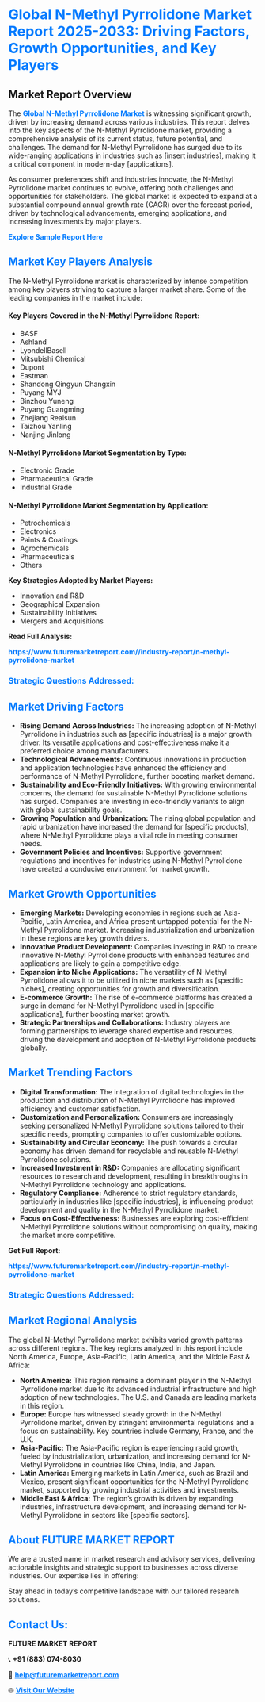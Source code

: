 <h1 style="color: #007BFF;">Global N-Methyl Pyrrolidone Market Report 2025-2033: Driving Factors, Growth Opportunities, and Key Players</h1>

<section id="overview">
<h2>Market Report Overview</h2>
<p>The <a href="https://www.futuremarketreport.com//industry-report/n-methyl-pyrrolidone-market" style="color: #007BFF; text-decoration: none;"><strong>Global N-Methyl Pyrrolidone Market</strong></a> is witnessing significant growth, driven by increasing demand across various industries. This report delves into the key aspects of the N-Methyl Pyrrolidone market, providing a comprehensive analysis of its current status, future potential, and challenges. The demand for N-Methyl Pyrrolidone has surged due to its wide-ranging applications in industries such as [insert industries], making it a critical component in modern-day [applications].</p>
<p>As consumer preferences shift and industries innovate, the N-Methyl Pyrrolidone market continues to evolve, offering both challenges and opportunities for stakeholders. The global market is expected to expand at a substantial compound annual growth rate (CAGR) over the forecast period, driven by technological advancements, emerging applications, and increasing investments by major players.</p>
</section>

<section id="overview">
<p><a href="https://www.futuremarketreport.com//request-sample/reportId=87892" style="color: #007BFF; text-decoration: none;"><strong>Explore Sample Report Here</strong></a></p>
</section>

<section id="key-players">
<h2 style="color: #007BFF;">Market Key Players Analysis</h2>
<p>The N-Methyl Pyrrolidone market is characterized by intense competition among key players striving to capture a larger market share. Some of the leading companies in the market include:</p>
<h4>Key Players Covered in the N-Methyl Pyrrolidone Report:</h4>
<ul><li>BASF</li><li>Ashland</li><li>LyondellBasell</li><li>Mitsubishi Chemical</li><li>Dupont</li><li>Eastman</li><li>Shandong Qingyun Changxin</li><li>Puyang MYJ</li><li>Binzhou Yuneng</li><li>Puyang Guangming</li><li>Zhejiang Realsun</li><li>Taizhou Yanling</li><li>Nanjing Jinlong</li></ul>
<h4>N-Methyl Pyrrolidone Market Segmentation by Type:</h4>
<ul><li>Electronic Grade</li><li>Pharmaceutical Grade</li><li>Industrial Grade</li></ul>

<h4>N-Methyl Pyrrolidone Market Segmentation by Application:</h4>
<ul><li>Petrochemicals</li><li>Electronics</li><li>Paints &amp; Coatings</li><li>Agrochemicals</li><li>Pharmaceuticals</li><li>Others</li></ul>
<p><strong>Key Strategies Adopted by Market Players:</strong></p>
<ul>
<li>Innovation and R&D</li>
<li>Geographical Expansion</li>
<li>Sustainability Initiatives</li>
<li>Mergers and Acquisitions</li>
</ul>
</section>

<section>
<p><strong>Read Full Analysis: </strong></p><a href="https://www.futuremarketreport.com//industry-report/n-methyl-pyrrolidone-market" style="color: #007BFF; text-decoration: none;"><strong>https://www.futuremarketreport.com//industry-report/n-methyl-pyrrolidone-market</strong></a>
<h3 style="color: #007BFF;">Strategic Questions Addressed:</h3>
</section>

<section id="driving-factors">
<h2 style="color: #007BFF;">Market Driving Factors</h2>
<ul>
<li><strong>Rising Demand Across Industries:</strong> The increasing adoption of N-Methyl Pyrrolidone in industries such as [specific industries] is a major growth driver. Its versatile applications and cost-effectiveness make it a preferred choice among manufacturers.</li>
<li><strong>Technological Advancements:</strong> Continuous innovations in production and application technologies have enhanced the efficiency and performance of N-Methyl Pyrrolidone, further boosting market demand.</li>
<li><strong>Sustainability and Eco-Friendly Initiatives:</strong> With growing environmental concerns, the demand for sustainable N-Methyl Pyrrolidone solutions has surged. Companies are investing in eco-friendly variants to align with global sustainability goals.</li>
<li><strong>Growing Population and Urbanization:</strong> The rising global population and rapid urbanization have increased the demand for [specific products], where N-Methyl Pyrrolidone plays a vital role in meeting consumer needs.</li>
<li><strong>Government Policies and Incentives:</strong> Supportive government regulations and incentives for industries using N-Methyl Pyrrolidone have created a conducive environment for market growth.</li>
</ul>
</section>

<section id="growth-opportunities">
<h2 style="color: #007BFF;">Market Growth Opportunities</h2>
<ul>
<li><strong>Emerging Markets:</strong> Developing economies in regions such as Asia-Pacific, Latin America, and Africa present untapped potential for the N-Methyl Pyrrolidone market. Increasing industrialization and urbanization in these regions are key growth drivers.</li>
<li><strong>Innovative Product Development:</strong> Companies investing in R&D to create innovative N-Methyl Pyrrolidone products with enhanced features and applications are likely to gain a competitive edge.</li>
<li><strong>Expansion into Niche Applications:</strong> The versatility of N-Methyl Pyrrolidone allows it to be utilized in niche markets such as [specific niches], creating opportunities for growth and diversification.</li>
<li><strong>E-commerce Growth:</strong> The rise of e-commerce platforms has created a surge in demand for N-Methyl Pyrrolidone used in [specific applications], further boosting market growth.</li>
<li><strong>Strategic Partnerships and Collaborations:</strong> Industry players are forming partnerships to leverage shared expertise and resources, driving the development and adoption of N-Methyl Pyrrolidone products globally.</li>
</ul>
</section>

<section id="trending-factors">
<h2 style="color: #007BFF;">Market Trending Factors</h2>
<ul>
<li><strong>Digital Transformation:</strong> The integration of digital technologies in the production and distribution of N-Methyl Pyrrolidone has improved efficiency and customer satisfaction.</li>
<li><strong>Customization and Personalization:</strong> Consumers are increasingly seeking personalized N-Methyl Pyrrolidone solutions tailored to their specific needs, prompting companies to offer customizable options.</li>
<li><strong>Sustainability and Circular Economy:</strong> The push towards a circular economy has driven demand for recyclable and reusable N-Methyl Pyrrolidone solutions.</li>
<li><strong>Increased Investment in R&D:</strong> Companies are allocating significant resources to research and development, resulting in breakthroughs in N-Methyl Pyrrolidone technology and applications.</li>
<li><strong>Regulatory Compliance:</strong> Adherence to strict regulatory standards, particularly in industries like [specific industries], is influencing product development and quality in the N-Methyl Pyrrolidone market.</li>
<li><strong>Focus on Cost-Effectiveness:</strong> Businesses are exploring cost-efficient N-Methyl Pyrrolidone solutions without compromising on quality, making the market more competitive.</li>
</ul>
</section>

<section>
<p><strong>Get Full Report: </strong></p><a href="https://www.futuremarketreport.com//industry-report/n-methyl-pyrrolidone-market" style="color: #007BFF; text-decoration: none;"><strong>https://www.futuremarketreport.com//industry-report/n-methyl-pyrrolidone-market</strong></a>
<h3 style="color: #007BFF;">Strategic Questions Addressed:</h3>
</section>


<section id="regional-analysis">
<h2 style="color: #007BFF;">Market Regional Analysis</h2>
<p>The global N-Methyl Pyrrolidone market exhibits varied growth patterns across different regions. The key regions analyzed in this report include North America, Europe, Asia-Pacific, Latin America, and the Middle East & Africa:</p>
<ul>
<li><strong>North America:</strong> This region remains a dominant player in the N-Methyl Pyrrolidone market due to its advanced industrial infrastructure and high adoption of new technologies. The U.S. and Canada are leading markets in this region.</li>
<li><strong>Europe:</strong> Europe has witnessed steady growth in the N-Methyl Pyrrolidone market, driven by stringent environmental regulations and a focus on sustainability. Key countries include Germany, France, and the U.K.</li>
<li><strong>Asia-Pacific:</strong> The Asia-Pacific region is experiencing rapid growth, fueled by industrialization, urbanization, and increasing demand for N-Methyl Pyrrolidone in countries like China, India, and Japan.</li>
<li><strong>Latin America:</strong> Emerging markets in Latin America, such as Brazil and Mexico, present significant opportunities for the N-Methyl Pyrrolidone market, supported by growing industrial activities and investments.</li>
<li><strong>Middle East & Africa:</strong> The region’s growth is driven by expanding industries, infrastructure development, and increasing demand for N-Methyl Pyrrolidone in sectors like [specific sectors].</li>
</ul>
</section>

<footer>
<h2 style="color: #007BFF;">About FUTURE MARKET REPORT</h2>
<p>We are a trusted name in market research and advisory services, delivering actionable insights and strategic support to businesses across diverse industries. Our expertise lies in offering:</p>

<p>Stay ahead in today’s competitive landscape with our tailored research solutions.</p>

<h2 style="color: #007BFF;">Contact Us:</h2>
<p><strong>FUTURE MARKET REPORT</strong></p>
<p>📞 <strong>+91 (883) 074-8030</strong></p>
<p>📧 <strong><a href="mailto:help@futuremarketreport.com" style="color: #007BFF;">help@futuremarketreport.com</a></strong></p>
<p>🌐 <strong><a href="https://www.futuremarketreport.com/" style="color: #007BFF;">Visit Our Website</a></strong></p>
</footer>